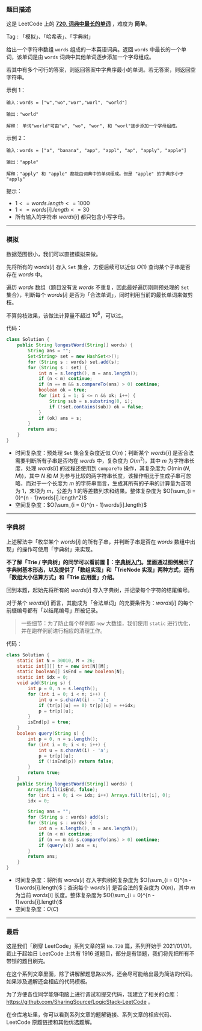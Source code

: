 ### 题目描述

这是 LeetCode 上的 **[720. 词典中最长的单词](https://leetcode-cn.com/problems/longest-word-in-dictionary/solution/by-ac_oier-bmot/)** ，难度为 **简单**。

Tag : 「模拟」、「哈希表」、「字典树」



给出一个字符串数组 `words` 组成的一本英语词典。返回 `words` 中最长的一个单词，该单词是由 `words` 词典中其他单词逐步添加一个字母组成。

若其中有多个可行的答案，则返回答案中字典序最小的单词。若无答案，则返回空字符串。

示例 1：
```
输入：words = ["w","wo","wor","worl", "world"]

输出："world"

解释： 单词"world"可由"w", "wo", "wor", 和 "worl"逐步添加一个字母组成。
```
示例 2：
```
输入：words = ["a", "banana", "app", "appl", "ap", "apply", "apple"]

输出："apple"

解释："apply" 和 "apple" 都能由词典中的单词组成。但是 "apple" 的字典序小于 "apply" 
```

提示：
* $1 <= words.length <= 1000$
* $1 <= words[i].length <= 30$
* 所有输入的字符串 $words[i]$ 都只包含小写字母。

---

### 模拟

数据范围很小，我们可以直接模拟来做。

先将所有的 $words[i]$ 存入 `Set` 集合，方便后续可以近似 $O(1)$ 查询某个子串是否存在 $words$ 中。

遍历 $words$ 数组（题目没有说 $words$ 不重复，因此最好遍历刚刚预处理的 `Set`  集合），判断每个 $words[i]$ 是否为「合法单词」，同时利用当前的最长单词来做剪枝。

不算剪枝效果，该做法计算量不超过 $10^6$，可以过。

代码：
```Java
class Solution {
    public String longestWord(String[] words) {
        String ans = "";
        Set<String> set = new HashSet<>();
        for (String s : words) set.add(s);
        for (String s : set) {
            int n = s.length(), m = ans.length();
            if (n < m) continue;
            if (n == m && s.compareTo(ans) > 0) continue;
            boolean ok = true;
            for (int i = 1; i <= n && ok; i++) {
                String sub = s.substring(0, i);
                if (!set.contains(sub)) ok = false;
            }
            if (ok) ans = s;
        }
        return ans;
    }
}
```
* 时间复杂度：预处理 `Set` 集合复杂度近似 $O(n)$；判断某个 $words[i]$ 是否合法需要判断所有子串是否均在 $words$ 中，复杂度为 $O(m^2)$，其中 $m$ 为字符串长度，处理 $words[i]$ 的过程还使用到 `compareTo` 操作，其复杂度为 $O(\min(N, M))$，其中 $N$ 和 $M$ 为参与比较的两字符串长度，该操作相比于生成子串可忽略，而对于一个长度为 $m$ 的字符串而言，生成其所有的子串的计算量为首项为 $1$，末项为 $m$，公差为 $1$ 的等差数列求和结果。整体复杂度为 $O(\sum_{i = 0}^{n - 1}words[i].length^2)$
* 空间复杂度：$O(\sum_{i = 0}^{n - 1}words[i].length)$

---

### 字典树

上述解法中「枚举某个 $words[i]$ 的所有子串，并判断子串是否在 $words$ 数组中出现」的操作可使用「字典树」来实现。

**不了解「Trie / 字典树」的同学可以看前置 🧀：[字典树入门](https://mp.weixin.qq.com/s?__biz=MzU4NDE3MTEyMA==&mid=2247488490&idx=1&sn=db2998cb0e5f08684ee1b6009b974089)。里面通过图例展示了字典树基本形态，以及提供了「数组实现」和「TrieNode 实现」两种方式，还有「数组大小估算方式」和「Trie 应用面」介绍。**

回到本题，起始先将所有的 $words[i]$ 存入字典树，并记录每个字符的结尾编号。

对于某个 $words[i]$ 而言，其能成为「合法单词」的充要条件为：$words[i]$ 的每个前缀编号都有「以结尾编号」所被记录。

> 一些细节：为了防止每个样例都 `new` 大数组，我们使用 `static` 进行优化，并在跑样例前进行相应的清理工作。

代码：
```Java
class Solution {
    static int N = 30010, M = 26;
    static int[][] tr = new int[N][M];
    static boolean[] isEnd = new boolean[N];
    static int idx = 0;
    void add(String s) {
        int p = 0, n = s.length();
        for (int i = 0; i < n; i++) {
            int u = s.charAt(i) - 'a';
            if (tr[p][u] == 0) tr[p][u] = ++idx;
            p = tr[p][u];
        }
        isEnd[p] = true;
    }
    boolean query(String s) {
        int p = 0, n = s.length();
        for (int i = 0; i < n; i++) {
            int u = s.charAt(i) - 'a';
            p = tr[p][u];
            if (!isEnd[p]) return false;
        }
        return true;
    }
    public String longestWord(String[] words) {
        Arrays.fill(isEnd, false);
        for (int i = 0; i <= idx; i++) Arrays.fill(tr[i], 0);
        idx = 0;

        String ans = "";
        for (String s : words) add(s);
        for (String s : words) {
            int n = s.length(), m = ans.length();
            if (n < m) continue;
            if (n == m && s.compareTo(ans) > 0) continue;
            if (query(s)) ans = s;
        }
        return ans;
    }
}
```
* 时间复杂度：将所有 $words[i]$ 存入字典树的复杂度为 $O(\sum_{i = 0}^{n - 1}words[i].length)$；查询每个 $words[i]$ 是否合法的复杂度为 $O(m)$，其中 $m$ 为当前 $words[i]$ 长度。整体复杂度为 $O(\sum_{i = 0}^{n - 1}words[i].length)$
* 空间复杂度：$O(C)$

---

### 最后

这是我们「刷穿 LeetCode」系列文章的第 `No.720` 篇，系列开始于 2021/01/01，截止于起始日 LeetCode 上共有 1916 道题目，部分是有锁题，我们将先把所有不带锁的题目刷完。

在这个系列文章里面，除了讲解解题思路以外，还会尽可能给出最为简洁的代码。如果涉及通解还会相应的代码模板。

为了方便各位同学能够电脑上进行调试和提交代码，我建立了相关的仓库：https://github.com/SharingSource/LogicStack-LeetCode 。

在仓库地址里，你可以看到系列文章的题解链接、系列文章的相应代码、LeetCode 原题链接和其他优选题解。

